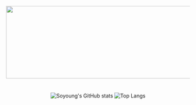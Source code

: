 <div align="center">
  <img src="https://ifh.cc/g/fwVoJs.webp" width="800" height="200">

  #
  ![Soyoung's GitHub stats](https://github-readme-stats.vercel.app/api?username=place0&show_icons=true&theme=noctis_minimus)
  ![Top Langs](https://github-readme-stats.vercel.app/api/top-langs/?username=place0&layout=compact&theme=noctis_minimus)
</div>
